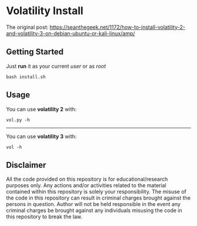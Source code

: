 # Volatility Install
The original post: https://seanthegeek.net/1172/how-to-install-volatility-2-and-volatility-3-on-debian-ubuntu-or-kali-linux/amp/

## Getting Started
Just **run** it as your current *user* or as *root*
```
bash install.sh
```

## Usage
You can use **volatility 2** with:
```
vol.py -h
```
---
You can use **volatility 3** with:
```
vol -h
```

## Disclaimer
All the code provided on this repository is for educational/research purposes only. Any actions and/or activities related to the material contained within this repository is solely your responsibility. The misuse of the code in this repository can result in criminal charges brought against the persons in question. Author will not be held responsible in the event any criminal charges be brought against any individuals misusing the code in this repository to break the law.
